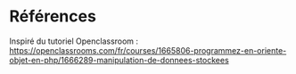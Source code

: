 # Références
Inspiré du tutoriel Openclassroom : https://openclassrooms.com/fr/courses/1665806-programmez-en-oriente-objet-en-php/1666289-manipulation-de-donnees-stockees
